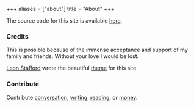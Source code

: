 +++
aliases = ["about"]
title = "About"
+++

The source code for this site is available [here](https://github.com/pgrew/liveword).


### Credits

This is possible because of the immense acceptance and support of my family and friends. Without your love I would be lost.

[Leon Stafford](https://ljs.dev) wrote the beautiful [theme](https://github.com/leonstafford/accessible-minimalism-hugo-theme) for this site.

### Contribute

Contribute [conversation](https://twitter.com/mikepgrew), [writing](https://github.com/pgrew/minds-on-matters), [reading](https://github.com/pgrew/minds-on-matters), or [money](https://patreon.com/mikepgrew).
